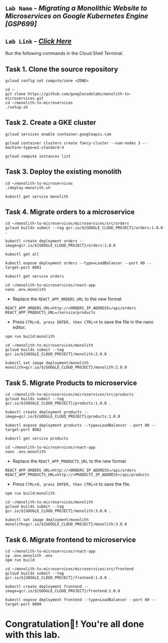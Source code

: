 ## `Lab Name` - *Migrating a Monolithic Website to Microservices on Google Kubernetes Engine [GSP699]*

## `Lab Link` - [*Click Here*](https://www.cloudskillsboost.google/focuses/11953?parent=catalog)

Run the following commands in the Cloud Shell Terminal.

## Task 1. Clone the source repository

```
gcloud config set compute/zone <ZONE>
```

```
cd ~
git clone https://github.com/googlecodelabs/monolith-to-microservices.git
cd ~/monolith-to-microservices
./setup.sh
```

## Task 2. Create a GKE cluster

```
gcloud services enable container.googleapis.com

gcloud container clusters create fancy-cluster --num-nodes 3 --machine-type=e2-standard-4

gcloud compute instances list
```

## Task 3. Deploy the existing monolith

```
cd ~/monolith-to-microservices
./deploy-monolith.sh

kubectl get service monolith
```

## Task 4. Migrate orders to a microservice

```
cd ~/monolith-to-microservices/microservices/src/orders
gcloud builds submit --tag gcr.io/${GOOGLE_CLOUD_PROJECT}/orders:1.0.0 .

kubectl create deployment orders --image=gcr.io/${GOOGLE_CLOUD_PROJECT}/orders:1.0.0

kubectl get all

kubectl expose deployment orders --type=LoadBalancer --port 80 --target-port 8081

kubectl get service orders

cd ~/monolith-to-microservices/react-app
nano .env.monolith
```

* Replace the `REACT_APP_ORDERS_URL` to the new format 

```
REACT_APP_ORDERS_URL=http://<ORDERS_IP_ADDRESS>/api/orders
REACT_APP_PRODUCTS_URL=/service/products
```

* Press `CTRL+O, press ENTER, then CTRL+X` to save the file in the nano editor.

```
npm run build:monolith

cd ~/monolith-to-microservices/monolith
gcloud builds submit --tag gcr.io/${GOOGLE_CLOUD_PROJECT}/monolith:2.0.0 .

kubectl set image deployment/monolith monolith=gcr.io/${GOOGLE_CLOUD_PROJECT}/monolith:2.0.0
```

## Task 5. Migrate Products to microservice

```
cd ~/monolith-to-microservices/microservices/src/products
gcloud builds submit --tag gcr.io/${GOOGLE_CLOUD_PROJECT}/products:1.0.0 .

kubectl create deployment products --image=gcr.io/${GOOGLE_CLOUD_PROJECT}/products:1.0.0

kubectl expose deployment products --type=LoadBalancer --port 80 --target-port 8082

kubectl get service products

cd ~/monolith-to-microservices/react-app
nano .env.monolith
```

* Replace the `REACT_APP_PRODUCTS_URL` to the new format

```
REACT_APP_ORDERS_URL=http://<ORDERS_IP_ADDRESS>/api/orders
REACT_APP_PRODUCTS_URL=http://<PRODUCTS_IP_ADDRESS>/api/products
```

* Press `CTRL+O, press ENTER, then CTRL+X` to save the file.

```
npm run build:monolith

cd ~/monolith-to-microservices/monolith
gcloud builds submit --tag gcr.io/${GOOGLE_CLOUD_PROJECT}/monolith:3.0.0 .

kubectl set image deployment/monolith monolith=gcr.io/${GOOGLE_CLOUD_PROJECT}/monolith:3.0.0
```

## Task 6. Migrate frontend to microservice

```
cd ~/monolith-to-microservices/react-app
cp .env.monolith .env
npm run build

cd ~/monolith-to-microservices/microservices/src/frontend
gcloud builds submit --tag gcr.io/${GOOGLE_CLOUD_PROJECT}/frontend:1.0.0 .

kubectl create deployment frontend --image=gcr.io/${GOOGLE_CLOUD_PROJECT}/frontend:1.0.0

kubectl expose deployment frontend --type=LoadBalancer --port 80 --target-port 8080
```

# Congratulation🎉! You're all done with this lab.